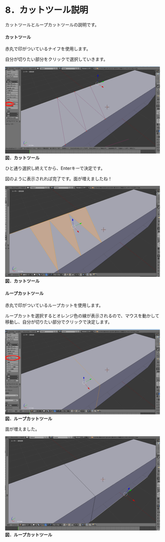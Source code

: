 # 8．カットツール説明

カットツールとループカットツールの説明です。

#### カットツール

赤丸で印がついているナイフを使用します。

自分が切りたい部分をクリックで選択していきます。

![](/assets/cut1.png)**図．カットツール**



ひと通り選択し終えてから、Enterキーで決定です。

図のように表示されれば完了です。面が増えましたね！

![](/assets/cut2.png)**図．カットツール**



#### ループカットツール

赤丸で印がついているループカットを使用します。

ループカットを選択するとオレンジ色の線が表示されるので、マウスを動かして移動し、自分が切りたい部分でクリックで決定します。

![](/assets/Loopcut1.png)**図．ループカットツール**



面が増えました。

![](/assets/Loopcut2.png)**図．ループカットツール**

